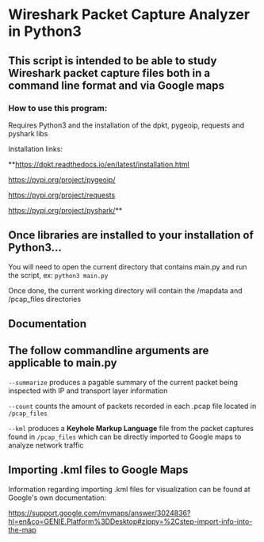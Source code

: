 # Wireshark Packet Capture Analyzer in Python3
## This script is intended to be able to study Wireshark packet capture files both in a command line format and via Google maps

### How to use this program:
Requires Python3 and the installation of the dpkt, pygeoip, requests and pyshark libs

Installation links:

**https://dpkt.readthedocs.io/en/latest/installation.html

https://pypi.org/project/pygeoip/

https://pypi.org/project/requests

https://pypi.org/project/pyshark/**

## Once libraries are installed to your installation of Python3...

You will need to open the current directory that contains main.py and run the script, ex: `python3 main.py`

Once done, the current working directory will contain the /mapdata and /pcap_files directories

## Documentation
## The follow commandline arguments are applicable to main.py

`--summarize` produces a pagable summary of the current packet being inspected with IP and transport layer information

`--count` counts the amount of packets recorded in each .pcap file located in `/pcap_files`

`--kml` produces a **Keyhole Markup Language** file from the packet captures found in `/pcap_files` which can be directly imported to Google maps to analyze network traffic

## Importing .kml files to Google Maps

Information regarding importing .kml files for visualization can be found at Google's own documentation:

https://support.google.com/mymaps/answer/3024836?hl=en&co=GENIE.Platform%3DDesktop#zippy=%2Cstep-import-info-into-the-map
